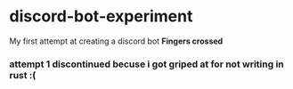 # discord-bot-experiment
My first attempt at creating a discord bot **Fingers crossed**
### attempt 1 discontinued becuse i got griped at for not writing in rust :(
